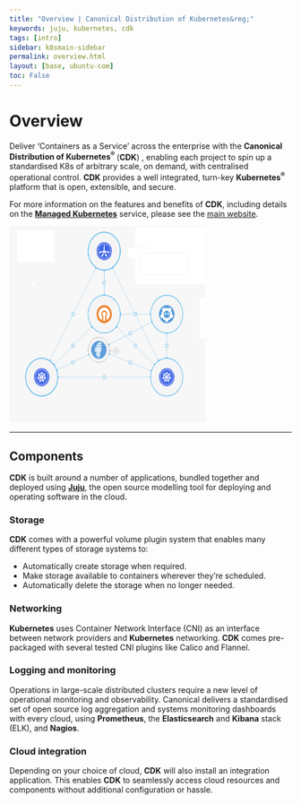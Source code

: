```yaml
---
title: "Overview | Canonical Distribution of Kubernetes&reg;"
keywords: juju, kubernetes, cdk
tags: [intro]
sidebar: k8smain-sidebar
permalink: overview.html
layout: [base, ubuntu-com]
toc: False
---
```


# Overview

<div class="p-content__row">
    <div class="u-equal-height">
        <div class="col-6">

<p>Deliver ‘Containers as a Service’ across the enterprise with the
<strong>Canonical Distribution of Kubernetes<sup>&reg;</sup> </strong>
(<strong>CDK</strong>) , enabling each project to
spin up a standardised K8s of arbitrary scale, on demand, with centralised
operational control. <strong>CDK</strong>  provides a
well integrated, turn-key <strong>Kubernetes<sup>&reg;</sup></strong>
platform that is open, extensible, and secure.
</p>
<p>
    For more information on the features and benefits of <strong>CDK</strong>, including details
on the <a href="https://www.ubuntu.com/kubernetes/managed">
<strong>Managed Kubernetes</strong></a>
 service, please see
the <a href=" https://www.ubuntu.com/kubernetes">main website</a>.</p>

</div>
<div class="col-6 u-align--right">
    <img style="border: 0" src="./images/k8s-bundle.png" width="350" height="350">
</div>
</div></div>

<hr class="is-deep">

## Components

**CDK** is built around a number of applications, bundled together and deployed using
[**Juju**][juju], the open source modelling tool for deploying and operating software in
the cloud.

### Storage

**CDK** comes with a powerful volume plugin system that enables many different
 types of storage systems to:

 - Automatically create storage when required.
 - Make storage available to containers wherever they’re scheduled.
 - Automatically delete the storage when no longer needed.

### Networking

**Kubernetes** uses Container Network Interface (CNI) as an interface between
network providers and **Kubernetes** networking.
**CDK**  comes pre-packaged with several tested CNI plugins like Calico and Flannel.


### Logging and monitoring

Operations in  large-scale distributed clusters require a new level of operational
monitoring and observability. Canonical delivers a standardised set of open source log
aggregation and systems monitoring dashboards with every cloud, using
**Prometheus**, the **Elasticsearch** and **Kibana** stack (ELK), and **Nagios**.

### Cloud integration

Depending on your choice of cloud, **CDK** will also install an integration
application. This enables **CDK** to seamlessly access cloud resources and
components without additional configuration or hassle.



<!-- LINKS -->
[maas]: https://maas.io
[cdk]: https://www.ubuntu.com/kubernetes
[managed-cdk]: https://www.ubuntu.com/kubernetes/managed
[juju]: https://jujucharms.com
